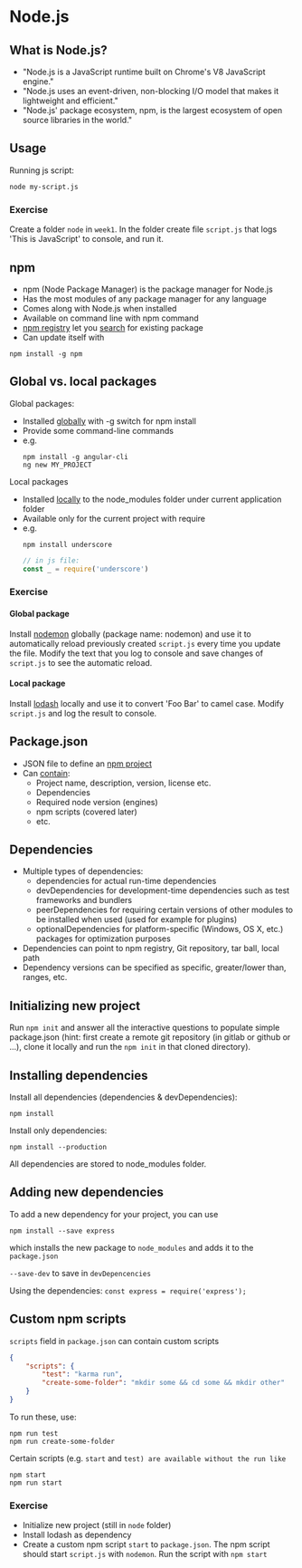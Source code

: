 # Node.js

## What is Node.js?
* "Node.js is a JavaScript runtime built on Chrome's V8 JavaScript engine."
* "Node.js uses an event-driven, non-blocking I/O model that makes it lightweight and efficient."
* "Node.js' package ecosystem, npm, is the largest ecosystem of open source libraries in the world."

## Usage
Running js script:
```
node my-script.js
```

### Exercise
Create a folder `node` in `week1`. In the folder create file `script.js` that logs 'This is JavaScript' to console, and run it. 

## npm
* npm (Node Package Manager) is the package manager for Node.js
* Has the most modules of any package manager for any language
* Comes along with Node.js when installed
* Available on command line with npm command
* [npm registry](https://www.npmjs.com/) let you [search](https://docs.npmjs.com/searching-for-and-choosing-packages-to-download) for existing package
* Can update itself with 
```
npm install -g npm
```

## Global vs. local packages
Global packages:

* Installed [globally](https://docs.npmjs.com/downloading-and-installing-packages-globally) with -g switch for npm install
* Provide some command-line commands
* e.g.
  ```
  npm install -g angular-cli
  ng new MY_PROJECT
  ```

Local packages

* Installed [locally](https://docs.npmjs.com/downloading-and-installing-packages-locally) to the node_modules folder under current application folder
* Available only for the current project with require
* e.g.
  ```
  npm install underscore
  ```
  ```javascript
  // in js file:
  const _ = require('underscore')
  ```

### Exercise
#### Global package
Install [nodemon](https://nodemon.io/) globally (package name: nodemon) and use it to automatically reload previously created `script.js` every time you update the file. Modify the text that you log to console and save changes of `script.js` to see the automatic reload.

#### Local package
Install [lodash](https://lodash.com/) locally and use it to convert 'Foo Bar' to camel case. Modify `script.js` and log the result to console.

## Package.json
* JSON file to define an [npm project](https://docs.npmjs.com/creating-a-package-json-file)
* Can [contain](https://docs.npmjs.com/files/package.json):
  * Project name, description, version, license etc.
  * Dependencies
  * Required node version (engines)
  * npm scripts (covered later)
  * etc.
  
## Dependencies
* Multiple types of dependencies:
  * dependencies for actual run-time dependencies
  * devDependencies for development-time dependencies such as test frameworks and bundlers
  * peerDependencies for requiring certain versions of other modules to be installed when used (used for example for plugins)
  * optionalDependencies for platform-specific (Windows, OS X, etc.) packages for optimization purposes
* Dependencies can point to npm registry, Git repository, tar ball, local path
* Dependency versions can be specified as specific, greater/lower than, ranges, etc.

## Initializing new project
Run `npm init` and answer all the interactive questions to populate simple package.json (hint: first create a remote git repository (in gitlab or github or ...), clone it locally and run the `npm init` in that cloned directory).

## Installing dependencies
Install all dependencies (dependencies & devDependencies):
``` 
npm install
```

Install only dependencies:
```
npm install --production
```

All dependencies are stored to node_modules folder.

## Adding new dependencies
To add a new dependency for your project, you can use
```
npm install --save express
```
which installs the new package to `node_modules` and adds it to the `package.json`

`--save-dev` to save in `devDepencencies`

Using the dependencies: `const express = require('express');`

## Custom npm scripts
`scripts` field in `package.json` can contain custom scripts
```json
{
    "scripts": {
        "test": "karma run",
        "create-some-folder": "mkdir some && cd some && mkdir other"
    }
}
```

To run these, use:
```
npm run test
npm run create-some-folder
```

Certain scripts (e.g. `start` and `test) are available without the run like`
```
npm start
npm run start
```
### Exercise
* Initialize new project (still in `node` folder) 
* Install lodash as dependency
* Create a custom npm script `start` to `package.json`. The npm script should start `script.js` with `nodemon`. Run the script with `npm start`
